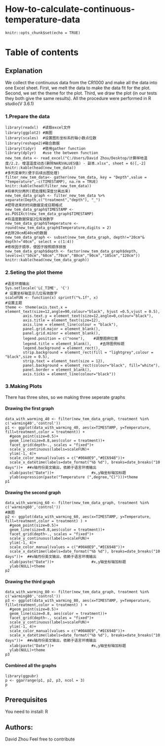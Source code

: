 # How-to-calculate-continuous-temperature-data

```{r setup, include=FALSE}
knitr::opts_chunk$set(echo = TRUE)
```
# Table of contents

## Explanation
We collect the continuous data from the CR1000 and make all the data into one Excel sheet. First, we melt the data to make the data fit for the plot. Second, we set the theme for the plot. Third, we draw the plot (in our tests they both give the same results). All the procedure were performed in R studio(V 3.6.1)

### 1.Prepare the data 

```{r}
library(readxl)  #读取excel文件
library(ggplot2) #画图
library(scales)  #设置图形坐标系的轴小数点位数
library(reshape2)#融合数据
library(tidyr)   #使用gather function
library(dplyr)   #use the between function
new_tem_data <- read_excel("C:/Users/David Zhou/Desktop/计算样地温度/2.2. 增温温度动态(删除NA和VALUES值) - 副本.xlsx", sheet = 6)[,-2]
knitr::kable(head(new_tem_data))
#多列变单列(便于后续出图处理)
filter_new_tem_data<- gather(new_tem_data, key = "Depth",value = "Temperature",-c(TIMESTAMP), na.rm = TRUE)
knitr::kable(head(filter_new_tem_data))
#将单列分两列(把处理和深度分离出来)
new_tem_data_graph <- filter_new_tem_data %>% separate(Depth,c("treatment","depth"), "_")
#把导进来的时间数据变成日期格式
new_tem_data_graph$TIMESTAMP <- as.POSIXct(new_tem_data_graph$TIMESTAMP)
#将温度数据保留2位有效数字
new_tem_data_graph$Temperature <- round(new_tem_data_graph$Temperature,digits = 2)
#去除20cm和40cm的数据
new_tem_data_graph <- subset(new_tem_data_graph, depth!="20cm"& depth!="40cm", select = c(1:4))
#修改因子顺序，使因子按照顺序排放
new_tem_data_graph$depth <- factor(new_tem_data_graph$depth, levels=c("50cm","60cm","70cm","80cm","90cm","105cm","120cm"))
knitr::kable(head(new_tem_data_graph))
```
### 2.Seting the plot theme

```{r}
#语言环境输出
Sys.setlocale('LC_TIME', 'C')
# 设置坐标轴显示几位有效数字
scaleFUN <- function(x) sprintf("%.1f", x) 
#设置主题
theme <- theme(axis.text.x = element_text(size=12,angle=90,colour="black", hjust =0.5,vjust = 0.5),
        axis.text.y = element_text(size=12,angle=0,colour="black"), 
        axis.title = element_text(size=12),
        axis.line = element_line(colour = "black"),
        panel.grid.major = element_blank(),
        panel.grid.minor = element_blank(),
        legend.position = c("none"),    #调整图例位置
        legend.title = element_blank(),    #去除图例标题
        legend.background = element_rect(),
        strip.background = element_rect(fill = "lightgrey",colour = "black",size = 0.5),
        strip.text = element_text(size = 12),
        panel.background = element_rect(colour="black", fill="white"),
        panel.border = element_blank(),
        axis.ticks = element_line(colour="black")) 
```
### 3.Making Plots
There has three sites, so we making three seperate graphs  

#### Drawing the first graph
```{r fig.width=3.3,fig.height=12}
data_with_warming_40 <- filter(new_tem_data_graph, treatment %in% c('warming40','control'))  
p1 <- ggplot(data_with_warming_40, aes(x=TIMESTAMP, y=Temperature, fill=treatment,color = treatment)) +
  #geom_point(size=0.5)+
  geom_line(size=0.8,aes(color = treatment))+
  facet_grid(depth~., scales = "fixed")+
  scale_y_continuous(labels=scaleFUN)+
  ylim(-1, 4)+
  scale_color_manual(values = c("#00A0E9","#EC6948"))+
  scale_x_datetime(labels=date_format("%b %d"), breaks=date_breaks("10 days"))+  ##x轴月份英文输出，依赖于语言环境输出
  xlab(paste("Date"))+                 #x,y轴坐标轴加标题
  ylab(expression(paste("Temperature (",degree,"C)")))+theme
p1
```

#### Drawing the second graph
```{r fig.width=3.3,fig.height=12}
data_with_warming_60 <- filter(new_tem_data_graph, treatment %in% c('warming60','control'))        
#画图
p2 <- ggplot(data_with_warming_60, aes(x=TIMESTAMP, y=Temperature, fill=treatment,color = treatment) ) +
  #geom_point(size=0.5)+
  geom_line(size=0.8,aes(color = treatment))+
  facet_grid(depth~., scales = "fixed")+
  scale_y_continuous(labels=scaleFUN)+
  ylim(-1, 4)+
  scale_color_manual(values = c("#00A0E9","#EC6948"))+
  scale_x_datetime(labels=date_format("%b %d"), breaks=date_breaks("10 days"))+  ##x轴月份英文输出，依赖于语言环境输出
  xlab(paste("Date"))+                 #x,y轴坐标轴加标题
  ylab(NULL)+theme
p2

```

#### Drawing the third graph
```{r fig.width=3.3,fig.height=12}
data_with_warming_80 <- filter(new_tem_data_graph, treatment %in% c('warming80','control'))
p3 <- ggplot(data_with_warming_80, aes(x=TIMESTAMP, y=Temperature, fill=treatment,color = treatment) ) +
  #geom_point(size=0.5)+
  geom_line(size=0.8, aes(color = treatment))+
  facet_grid(depth~., scales = "fixed")+
  scale_y_continuous(labels=scaleFUN)+
  ylim(-1, 4)+
  scale_color_manual(values = c("#00A0E9","#EC6948"))+
  scale_x_datetime(labels=date_format("%b %d"), breaks=date_breaks("10 days"))+  ##x轴月份英文输出，依赖于语言环境输出
  xlab(paste("Date"))+                 #x,y轴坐标轴加标题
  ylab(NULL)+theme
p3
```

#### Combined all the graphs
```{r fig.width=10,fig.height=12, out.width=900, out.height=900}
library(ggpubr)
p <- ggarrange(p1, p2, p3, ncol = 3)
p
```

## Prerequisites
You need to install: R

## Authors:
David Zhou
Feel free to contribute

